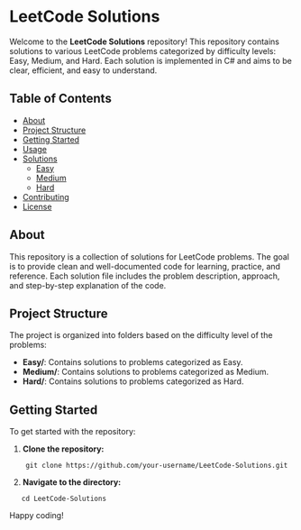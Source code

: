 # LeetCode Solutions

Welcome to the **LeetCode Solutions** repository! This repository contains solutions to various LeetCode problems categorized by difficulty levels: Easy, Medium, and Hard. Each solution is implemented in C# and aims to be clear, efficient, and easy to understand.

## Table of Contents

- [About](#about)
- [Project Structure](#project-structure)
- [Getting Started](#getting-started)
- [Usage](#usage)
- [Solutions](#solutions)
  - [Easy](#easy)
  - [Medium](#medium)
  - [Hard](#hard)
- [Contributing](#contributing)
- [License](#license)

## About

This repository is a collection of solutions for LeetCode problems. The goal is to provide clean and well-documented code for learning, practice, and reference. Each solution file includes the problem description, approach, and step-by-step explanation of the code.

## Project Structure

The project is organized into folders based on the difficulty level of the problems:

- **Easy/**: Contains solutions to problems categorized as Easy.
- **Medium/**: Contains solutions to problems categorized as Medium.
- **Hard/**: Contains solutions to problems categorized as Hard.

## Getting Started

To get started with the repository:

1. **Clone the repository:**
```
	git clone https://github.com/your-username/LeetCode-Solutions.git
```
2. **Navigate to the directory:**

```
   cd LeetCode-Solutions
```

Happy coding!